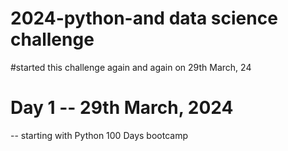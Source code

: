 # 2024-python-and data science challenge
#started this challenge again and again on 29th March, 24

# Day 1 -- 29th March, 2024

-- starting with Python 100 Days bootcamp